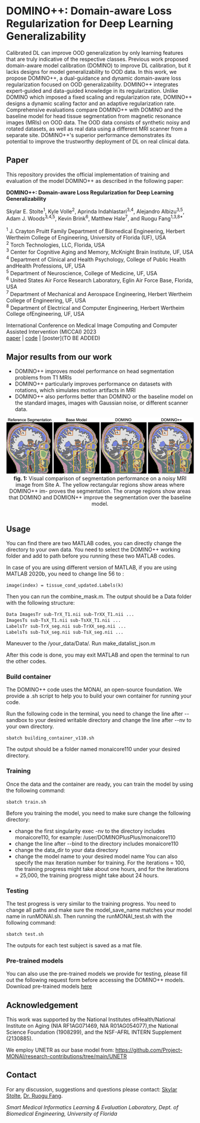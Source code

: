 # DOMINO++: Domain-aware Loss Regularization for Deep Learning Generalizability
Calibrated DL can improve OOD generalization by only learning features that are truly indicative of the respective classes. Previous work proposed domain-aware model calibration (DOMINO) to improve DL calibration, but it lacks designs for model generalizability to OOD data. In this work, we propose DOMINO++, a dual-guidance and dynamic domain-aware loss regularization focused on OOD generalizability. DOMINO++ integrates expert-guided and data-guided knowledge in its regularization. Unlike DOMINO which imposed a fixed scaling and regularization rate, DOMINO++ designs a dynamic scaling factor and an adaptive regularization rate. Comprehensive evaluations compare DOMINO++ with DOMINO and the baseline model for head tissue segmentation from magnetic resonance images (MRIs) on OOD data. The OOD data consists of synthetic noisy and rotated datasets, as well as real data using a different MRI scanner from a separate site. DOMINO++'s superior performance demonstrates its potential to improve the trustworthy deployment of DL on real clinical data.

## Paper
This repository provides the official implementation of training and evaluation of the model DOMINO++ as described in the following paper:

**DOMINO++: Domain-aware Loss Regularization for Deep Learning Generalizability**

Skylar E. Stolte<sup>1</sup>, Kyle Volle<sup>2</sup>, Aprinda Indahlastari<sup>3,4</sup>, Alejandro Albizu<sup>3,5</sup>, Adam J. Woods<sup>3,4,5</sup>, Kevin Brink<sup>6</sup>, Matthew Hale<sup>7</sup>, and Ruogu Fang<sup>1,3,8*</sup>

<sup>1</sup> J. Crayton Pruitt Family Department of Biomedical Engineering, Herbert Wertheim College of Engineering, University of Florida (UF), USA<br>
<sup>2</sup> Torch Technologies, LLC, Florida, USA<br>
<sup>3</sup> Center for Cognitive Aging and Memory, McKnight Brain Institute, UF, USA<br>
<sup>4</sup> Department of Clinical and Health Psychology, College of Public Health andHealth Professions, UF, USA<br>
<sup>5</sup> Department of Neuroscience, College of Medicine, UF, USA<br>
<sup>6</sup> United States Air Force Research Laboratory, Eglin Air Force Base, Florida, USA<br>
<sup>7</sup> Department of Mechanical and Aerospace Engineering, Herbert Wertheim College of Engineering, UF, USA<br>
<sup>8</sup> Department of Electrical and Computer Engineering, Herbert Wertheim College ofEngineering, UF, USA<br>

International Conference on Medical Image Computing and Computer Assisted Intervention (MICCAI) 2023<br>
[paper](https://arxiv.org/abs/2308.10453) | [code](https://github.com/lab-smile/DOMINOPlusPlus) | [poster](TO BE ADDED)

## Major results from our work

- DOMINO++ improves model performance on head segmentation problems from T1 MRIs
- DOMINO++ particularly improves performance on datasets with rotations, which simulates motion artifacts in MRI
- DOMINO++ also performs better than DOMINO or the baseline model on the standard images, images with Gaussian noise, or different scanner data.

<div align="center">
	<img src = "Images/Img3_3114.png">
</div>

<div align="center">
  <b>fig. 1:</b> Visual comparison of segmentation performance on a noisy MRI image from Site A. The yellow rectangular regions show areas where DOMINO++ im- proves the segmentation. The orange regions show areas that DOMINO and DOMION++ improve the segmentation over the baseline model.<br>
</div>
<br>

## Usage
You can find there are two MATLAB codes, you can directly change the directory to your own data. You need to select the DOMINO++ working folder and add to path before you running these two MATLAB codes. 

In case of you are using different version of MATLAB, if you are using MATLAB 2020b, you need to change line 56 to :
```
image(index) = tissue_cond_updated.Labels(k)
```
Then you can run the combine_mask.m. The output should be a Data folder with the following structure: 
```
Data ImagesTr sub-TrX_T1.nii sub-TrXX_T1.nii ... 
ImagesTs sub-TsX_T1.nii sub-TsXX_T1.nii ...
LabelsTr sub-TrX_seg.nii sub-TrXX_seg.nii ...
LabelsTs sub-TsX_seg.nii sub-TsX_seg.nii ...
```
Maneuver to the /your_data/Data/. Run make_datalist_json.m

After this code is done, you may exit MATLAB and open the terminal to run the other codes.

### Build container
The DOMINO++ code uses the MONAI, an open-source foundation. We provide a .sh script to help you to build your own container for running your code.

Run the following code in the terminal, you need to change the line after --sandbox to your desired writable directory and change the line after --nv to your own directory.
```
sbatch building_container_v110.sh
```

The output should be a folder named monaicore110 under your desired directory.

### Training
Once the data and the container are ready, you can train the model by using the following command:
```
sbatch train.sh
```
Before you training the model, you need to make sure change the following directory:
- change the first singularity exec -nv to the directory includes monaicore110, for example: /user/DOMINOPlusPlus/monaicore110
- change the line after --bind to the directory includes monaicore110
- change the data_dir to your data directory
- change the model name to your desired model name
You can also specify the max iteration number for training. For the iterations = 100, the training progress might take about one hours, and for the iterations = 25,000, the training progress might take about 24 hours. 

### Testing
The test progress is very similar to the training progress. You need to change all paths and make sure the model_save_name matches your model name in runMONAI.sh. Then running the runMONAI_test.sh with the following command: 
```
sbatch test.sh
```
The outputs for each test subject is saved as a mat file.

### Pre-trained models
You can also use the pre-trained models we provide for testing, please fill out the following request form before accessing the DOMINO++ models.
Download pre-trained models [here](https://forms.gle/3GPnXXvWgaM6RZvr5)


## Acknowledgement

This work was supported by the National Institutes ofHealth/National Institute on Aging (NIA RF1AG071469, NIA R01AG054077),the National Science Foundation (1908299), and the NSF-AFRL INTERN Supplement (2130885). 


We employ UNETR as our base model from:
https://github.com/Project-MONAI/research-contributions/tree/main/UNETR

## Contact
For any discussion, suggestions and questions please contact: [Skylar Stolte](mailto:skylastolte4444@ufl.edu), [Dr. Ruogu Fang](mailto:ruogu.fang@bme.ufl.edu).

*Smart Medical Informatics Learning & Evaluation Laboratory, Dept. of Biomedical Engineering, University of Florida*